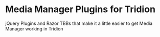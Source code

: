 # Media Manager Plugins for Tridion

jQuery Plugins and Razor TBBs that make it a little easier to get Media Manager working in Tridion